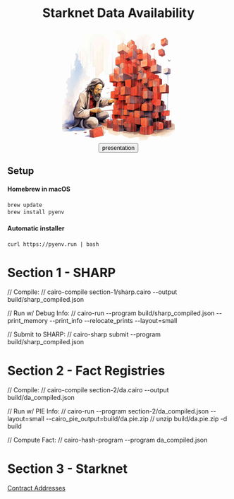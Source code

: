 <div align="center">
    <h1>Starknet Data Availability</h1>
    <img src="assets/DAtoshi.jpg" height="256">
    <br>
    <a href="https://docs.google.com/presentation/d/1Jv_URt6uLy_kTS0GCjXnG7I3kdkfFDFB3k-Hc1j-Z_g/edit?usp=sharing">
        <button>presentation</button>
    </a>
</div>

## Setup

#### Homebrew in macOS

```sh
brew update
brew install pyenv
```

#### Automatic installer

`curl https://pyenv.run | bash`


# Section 1 - SHARP

// Compile:
// cairo-compile section-1/sharp.cairo --output build/sharp_compiled.json

// Run w/ Debug Info:
// cairo-run --program build/sharp_compiled.json --print_memory --print_info --relocate_prints --layout=small

// Submit to SHARP:
// cairo-sharp submit --program build/sharp_compiled.json


# Section 2 - Fact Registries

// Compile:
// cairo-compile section-2/da.cairo --output build/da_compiled.json

// Run w/ PIE Info:
// cairo-run --program section-2/da_compiled.json --layout=small --cairo_pie_output=build/da.pie.zip
// unzip build/da.pie.zip -d build

// Compute Fact:
// cairo-hash-program --program da_compiled.json


# Section 3 - Starknet

[Contract Addresses](https://github.com/starknet-io/starknet-addresses)
